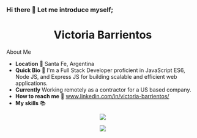 ### Hi there 👋 Let me introduce myself;

<h1 align="center">Victoria Barrientos</h1>

About Me
- **Location** 📍 Santa Fe, Argentina
- **Quick Bio** 🌱 I'm a Full Stack Developer proficient in JavaScript ES6, Node JS, and Express JS for building scalable and efficient web applications.
- **Currently**  Working remotely as a contractor for a US based company. 
- **How to reach me** 📩 www.linkedin.com/in/victoria-barrientos/
-  **My skills** 📚 

 <p align="center">
  <a href="https://skillicons.dev">
    <img src="https://skillicons.dev/icons?i=js,ts,python,nodejs,express,nestjs,mongodb,postgres,sequelize" />
  </a>
</p>
<p align="center">
  <a href="https://skillicons.dev">
    <img src="https://skillicons.dev/icons?i=css,html,react,redux,git,vscode,docker," />
  </a>
  </p>


<!--
**Victoria-Barrientos/Victoria-Barrientos** is a ✨ _special_ ✨ repository because its `README.md` (this file) appears on your GitHub profile.

Here are some ideas to get you started:

- 🔭 I’m currently working on ...
- 🌱 I’m currently learning ...
- 👯 I’m looking to collaborate on ...
- 🤔 I’m looking for help with ...
- 💬 Ask me about ...
- 📫 How to reach me: ...
- 😄 Pronouns: ...
- ⚡ Fun fact: ...
-->
